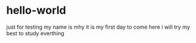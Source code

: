 # hello-world
just for testing
my name is mhy
it is my first day to come here
i will try my best to study everthing
